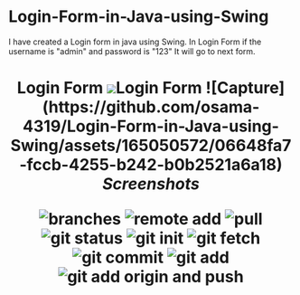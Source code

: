 # Login-Form-in-Java-using-Swing 
I have created a Login form in java using Swing. In Login Form if the username is "admin" and password is "123" It will go to next form.


<h1 align="center">Login Form
<img src="file:# Login-Form-in-Java-using-Swing 
I have created a Login form in java using Swing. In Login Form if the username is "admin" and password is "123" It will go to next form.
Switch to Master Branch to see my Project

<h1 align="center">Login Form
![Capture](https://github.com/osama-4319/Login-Form-in-Java-using-Swing/assets/165050572/06648fa7-fccb-4255-b242-b0b2521a6a18)


<br>
<i>Screenshots</i>

![branches](https://github.com/osama-4319/Login-Form-in-Java-using-Swing/assets/165050572/666aff86-18bb-4c3e-8157-d68cc38a51d2)
![remote add](https://github.com/osama-4319/Login-Form-in-Java-using-Swing/assets/165050572/8410e262-ec19-4d39-b751-f50eafa7fca6)
![pull](https://github.com/osama-4319/Login-Form-in-Java-using-Swing/assets/165050572/6d62cff6-8d44-4fa0-a10a-bde5db9cd0f9)
![git status](https://github.com/osama-4319/Login-Form-in-Java-using-Swing/assets/165050572/bd2dc21b-e621-4ee9-bd49-9feb4851c2c9)
![git init](https://github.com/osama-4319/Login-Form-in-Java-using-Swing/assets/165050572/b428f716-0a7d-4141-934c-bf61648e4863)
![git fetch](https://github.com/osama-4319/Login-Form-in-Java-using-Swing/assets/165050572/9d7a0b3b-7d57-4c20-bc9a-32981d41b4ed)
![git commit](https://github.com/osama-4319/Login-Form-in-Java-using-Swing/assets/165050572/4d4c0510-43d0-4310-8f4e-cc72d8c0da32)
![git add](https://github.com/osama-4319/Login-Form-in-Java-using-Swing/assets/165050572/a26b2dd3-cdb6-40bd-b396-a925c3c39d09)
![git add origin and push](https://github.com/osama-4319/Login-Form-in-Java-using-Swing/assets/165050572/345054b6-85de-4911-9eb6-83fe077e57d3)


